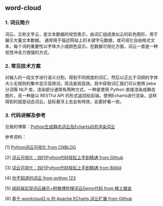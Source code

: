 ## word-cloud

### 1. 词云简介

词云，又称文字云，是文本数据的视觉表示，由词汇组成类似云的彩色图形，用于展示大量文本数据。 通常用于描述网站上的关键字元数据，或可视化自由格式文本，每个词的重要性以字体大小或颜色显示。在数据可视化方面，词云一直是一种视觉冲击力很强的方式。

### 2. 常见技术方案

对输入的一段文字进行语义分割，得到不同频度的词汇，然后以正比于词频的字体大小无规则的集中显示高频词，简洁直观高效。其中获取词汇我们可以使用 jieba 分词等 NLP 库。渲染部分通常有两种方式，一种是使用 Python 直接渲染成静态图片，另一种是以 RESTful API 的形式返回给前端，使用Echarts进行渲染，这样得到的就是动态词云，鼠标悬浮上去会有特效，会更好看一些。

### 3.  代码讲解及参考

见我的博客：[Python生成静态词云及Echarts动态渲染词云](https://www.eula.club/Python生成静态词云及Echarts动态渲染词云.html)

参考资料：

[1] [Python词云可视化 from CNBLOG](https://www.cnblogs.com/wkfvawl/p/11585986.html)

[2] [词云可视化：四行Python代码轻松上手到精通 from Github](https://github.com/TommyZihao/zihaowordcloud)

[3] [词云可视化：四行Python代码轻松上手到精通 from Bilibili](https://www.bilibili.com/video/av53917673/?p=1)

[4] [你不知道的词云 from python 123](https://python123.io/tutorials/word_cloud)

[5] [纯前端实现词云展示+附微博热搜词云Demo代码 from 稀土掘金](https://juejin.cn/post/7030070889014099999)

[6] [基于 wordcloud2.js 的 Apache ECharts 词云扩展 from Github](https://github.com/ecomfe/echarts-wordcloud)